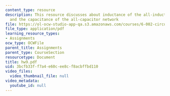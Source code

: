 ```yaml
---
content_type: resource
description: This resource discusses about inductance of the all-inductor network,
  and the capacitance of the all-capacitor network
file: https://ol-ocw-studio-app-qa.s3.amazonaws.com/courses/6-002-circuits-and-electronics-spring-2007/3bcfb33ff7a4e60cee8cf8acbffbd110_hw9.pdf
file_type: application/pdf
learning_resource_types:
- Assignments
ocw_type: OCWFile
parent_title: Assignments
parent_type: CourseSection
resourcetype: Document
title: hw9.pdf
uid: 3bcfb33f-f7a4-e60c-ee8c-f8acbffbd110
video_files:
  video_thumbnail_file: null
video_metadata:
  youtube_id: null
---
```

